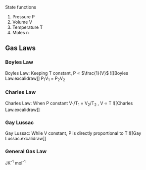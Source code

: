 State functions
1. Pressure P
2. Volume V
3. Temperature T
4. Moles n

## Gas Laws
### Boyles Law
Boyles Law: Keeping T constant, P ∝ $\frac{1}{V}$
![[Boyles Law.excalidraw]]
P<sub>1</sub>V<sub>1</sub> = P<sub>2</sub>V<sub>2</sub>

### Charles Law
Charles Law: When P constant V<sub>1</sub>/T<sub>1</sub> = V<sub>2</sub>/T<sub>2</sub> , V ∝ T
![[Charles Law.excalidraw]]

### Gay Lussac
Gay Lussac: While V constant, P is directly proportional to T
![[Gay Lussac.excalidraw]]

### General Gas Law

JK<sup>-1</sup> mol<sup>-1</sup> 